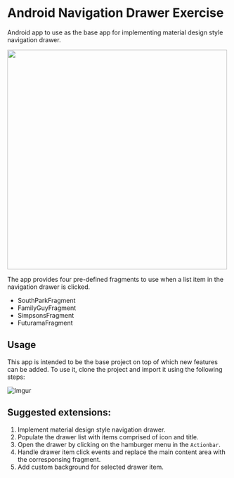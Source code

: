 # Android Navigation Drawer Exercise

Android app to use as the base app for implementing material design style navigation drawer.

<img src="http://i.imgur.com/SSpyxZZ.gif" height="500"/>

The app provides four pre-defined fragments to use when a list item in the navigation drawer is clicked.
* SouthParkFragment
* FamilyGuyFragment
* SimpsonsFragment
* FuturamaFragment

## Usage
This app is intended to be the base project on top of which new features can be added. To use it, clone the project and import it using the following steps:

![Imgur](http://i.imgur.com/joPKoTk.gif)

## Suggested extensions:

1. Implement material design style navigation drawer.
2. Populate the drawer list with items comprised of icon and title.
3. Open the drawer by clicking on the hamburger menu in the `Actionbar`.
4. Handle drawer item click events and replace the main content area with the corresponsing fragment.
5. Add custom background for selected drawer item.
